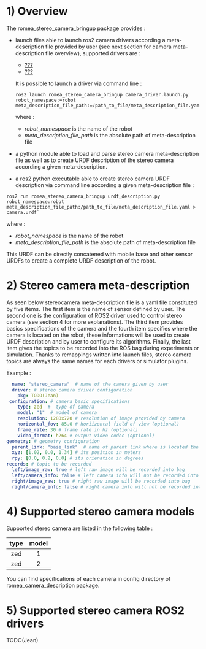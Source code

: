# 1) Overview #

The romea_stereo_camera_bringup package provides  : 

 - launch files able to launch ros2 camera drivers according a meta-description file provided by user (see next section for camera meta-description file overview), supported drivers are :

   - [???](TODO(Jean))
   - [???](TODO(Jean))

   It is possible to launch a driver via command line : 

    ```console
    ros2 launch romea_stereo_camera_bringup camera_driver.launch.py robot_namespace:=robot meta_description_file_path:=/path_to_file/meta_description_file.yaml
    ```

   where :

   - *robot_namespace* is the name of the robot 
   - *meta_description_file_path* is the absolute path of meta-description file    

 - a python module able to load and parse stereo camera meta-description file as well as to create URDF description of the stereo camera according a given meta-description.

 - a ros2 python executable able to create stereo camera URDF description via command line according a given meta-description file  :

  ```console
  ros2 run romea_stereo_camera_bringup urdf_description.py robot_namespace:robot meta_description_file_path:/path_to_file/meta_description_file.yaml > camera.urdf`
  ```

   where :

   - *robot_namespace* is the name of the robot 
   - *meta_description_file_path* is the absolute path of meta-description file    

   This URDF  can be directly concatened with mobile base and other sensor URDFs to create a complete URDF description of the robot.  

   

# 2) Stereo camera meta-description #

As seen below stereocamera meta-description file is a yaml file constituted by five items. The first item is the name of sensor defined by user. The second one is the configuration of ROS2 driver used to control stereo camera (see section 4 for more explanations). The third item provides basics specifications of the camera and the fourth item specifies where the camera is located on the robot, these informations will be used to create URDF description and by user to configure its algorithms.  Finally, the last item gives the topics to be recorded into the ROS bag during experiments or simulation. Thanks to remappings written into launch files, stereo camera topics are always the same names for each drivers or simulator plugins.       

Example :
```yaml
  name: "stereo_camera"  # name of the camera given by user
  driver: # stereo camera driver configuration
    pkg: TODO(Jean)  
 configuration: # camera basic specifications
    type: zed  #  type of camera
    model: "1"  # model of camera
    resolution: 1280x720 # resolution of image provided by camera 
    horizontal_fov: 85.0 # horiizontal field of view (optional)
    frame_rate: 30 # frame rate in hz (optional)
    video_format: h264 # output video codec (optional)
geometry: # geometry configuration 
  parent_link: "base_link"  # name of parent link where is located the camera
  xyz: [1.02, 0.0, 1.34] # its position in meters
  rpy: [0.0, 0.2, 0.0] # its orienation in degrees
records: # topic to be recorded
  left/image_raw: true # left raw image will be recorded into bag 
  left/camera_info: false # left camera info will not be recorded into bag
  right/image_raw: true # right raw image will be recorded into bag 
  right/camera_info: false # right camera info will not be recorded into bag
```

# 4) Supported  stereo camera models

Supported stereo camera are listed in the following table :

|  type  |   model    |
| :----: | :--------: |
| zed    |     1      |
| zed    |     2      |

You can find specifications of each camera in config directory of romea_camera_description package.

# 5) Supported stereo camera ROS2 drivers

TODO(Jean)